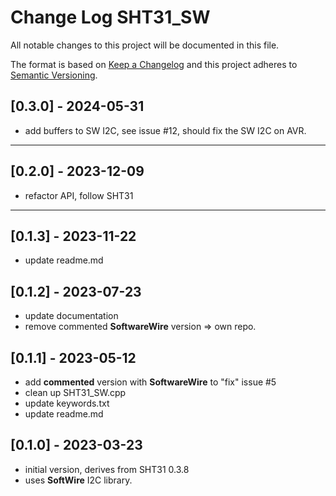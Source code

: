 # Change Log SHT31_SW

All notable changes to this project will be documented in this file.

The format is based on [Keep a Changelog](http://keepachangelog.com/)
and this project adheres to [Semantic Versioning](http://semver.org/).


## [0.3.0] - 2024-05-31
- add buffers to SW I2C, see issue #12, should fix the SW I2C on AVR.

----

## [0.2.0] - 2023-12-09
- refactor API, follow SHT31

----

## [0.1.3] - 2023-11-22
- update readme.md

## [0.1.2] - 2023-07-23
- update documentation
- remove commented **SoftwareWire** version => own repo.

## [0.1.1] - 2023-05-12
- add **commented** version with **SoftwareWire** to "fix" issue #5
- clean up SHT31_SW.cpp
- update keywords.txt
- update readme.md

## [0.1.0] - 2023-03-23
- initial version, derives from SHT31 0.3.8
- uses **SoftWire** I2C library.


